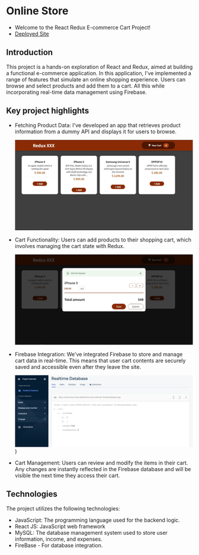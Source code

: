 #  Online Store
- Welcome to the React Redux E-commerce Cart Project!
- [Deployed Site](https://beamish-lokum-63ecc3.netlify.app/)

## Introduction

This project is a hands-on exploration of React and Redux, aimed at building a functional e-commerce application. In this application, I've implemented a range of features that simulate an online shopping experience. Users can browse and select products and add them to a cart. All this while incorporating real-time data management using Firebase.

## Key project highlights
- Fetching Product Data: I've developed an app that retrieves product information from a dummy API and displays it for users to browse.
  
    ![Home Page](https://github.com/nadunwee/Online-Store/blob/main/public/Home%20Page.jpg)

- Cart Functionality: Users can add products to their shopping cart, which involves managing the cart state with Redux.

    ![Cart](https://github.com/nadunwee/Online-Store/blob/main/public/Cart.jpg)

- Firebase Integration: We've integrated Firebase to store and manage cart data in real-time. This means that user cart contents are securely saved and accessible even after they leave the site.

    ![DataBase](https://github.com/nadunwee/Online-Store/blob/main/public/DataBase.jpg))

- Cart Management: Users can review and modify the items in their cart. Any changes are instantly reflected in the Firebase database and will be visible the next time they access their cart.

## Technologies

The project utilizes the following technologies:

- JavaScript: The programming language used for the backend logic.
- React JS: JavaScript web framework 
- MySQL: The database management system used to store user information, income, and expenses.
- FireBase - For database integration.
